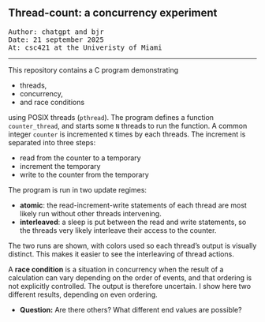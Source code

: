 ## Thread-count: a concurrency experiment

<pre>
Author: chatgpt and bjr
Date: 21 september 2025
At: csc421 at the Univeristy of Miami
</pre>

----

This repository contains a C program demonstrating 

- threads,
- concurrency,
- and race conditions

using POSIX threads (`pthread`). The program defines a function `counter_thread`, and starts some `N` threads to run the function. 
A common integer `counter` is incremented `K` times by each threads. The increment is separated into three steps:

- read from the counter to a temporary
- increment the temporary
- write to the counter from the temporary

The program is run in two update regimes:
  - **atomic**: the read-increment-write statements of each thread are most likely run without other threads intervening.
  - **interleaved**: a sleep is put between the read and write statements, so the threads very likely interleave their access to the counter.

The two runs are shown, with colors used so each thread’s output is visually distinct. This makes it easier to see 
the interleaving of thread actions. 

A **race condition** is a situation in concurrency when the result of a calculation can vary depending on the order of events,
and that ordering is not explicitly controlled. The output is therefore uncertain. I show here two different results, depending
on even ordering. 

- **Question:** Are there others? What different end values are possible?



